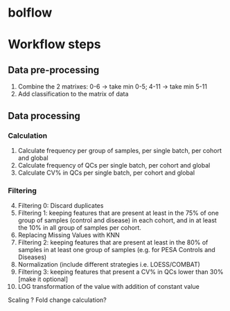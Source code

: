 # bolflow

# Workflow steps

## Data pre-processing
1. Combine the 2 matrixes: 0-6 -> take min 0-5;  4-11 -> take min 5-11
2. Add classification to the matrix of data

## Data processing

### Calculation
1. Calculate frequency per group of samples, per single batch, per cohort and global
2. Calculate frequency of QCs per single batch, per cohort and global
3. Calculate CV% in QCs per single batch, per cohort and global

### Filtering
4. Filtering 0: Discard duplicates
5. Filtering 1: keeping features that are present at least in the 75% of one group of samples (control and disease) in each cohort, and in at least the 10% in all group of samples per cohort.
6. Replacing Missing Values with KNN 
7. Filtering 2: keeping features that are present at least in the 80% of samples in at least one group of samples (e.g. for PESA Controls and Diseases)
8. Normalization (include different strategies i.e. LOESS/COMBAT)
9. Filtering 3: keeping features that present a CV% in QCs lower than 30% [make it optional]
10. LOG transformation of the value with addition of constant value


Scaling ?
Fold change calculation?

